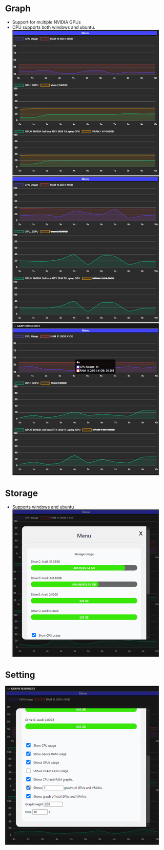 # Graph
- Support for multiple NVIDIA GPUs
- CPU supports both windows and ubuntu.
![NVIDIA Monitor](images/1.png)
![NVIDIA Monitor](images/2.png)
![NVIDIA Monitor](images/5.png)

# Storage 
- Supports windows and ubuntu
![NVIDIA Monitor](images/3.png)
# Setting
![NVIDIA Monitor](images/4.png)

